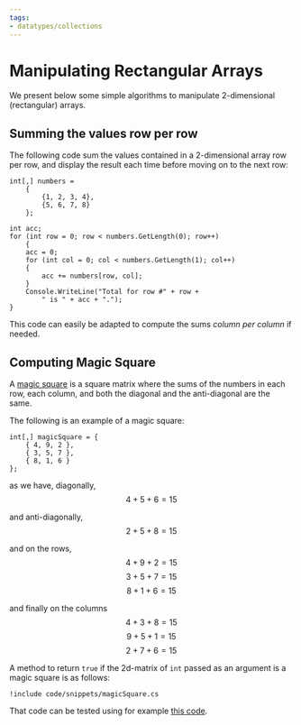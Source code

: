 ```yaml
---
tags:
- datatypes/collections
---
```


# Manipulating Rectangular Arrays

We present below some simple algorithms to manipulate 2-dimensional (rectangular) arrays.

## Summing the values row per row

The following code sum the values contained in a 2-dimensional array row per row, and display the result each time before moving on to the next row:

```
int[,] numbers =
    {
        {1, 2, 3, 4},
        {5, 6, 7, 8}
    };
    
int acc;
for (int row = 0; row < numbers.GetLength(0); row++)
    {
    acc = 0;
    for (int col = 0; col < numbers.GetLength(1); col++)
    {
        acc += numbers[row, col];
    }
    Console.WriteLine("Total for row #" + row +
        " is " + acc + ".");
}
```

This code can easily be adapted to compute the sums _column per column_ if needed.

## Computing Magic Square

A [magic square](https://en.wikipedia.org/wiki/Magic_square) is a square matrix where the sums of the numbers in each row, each column, and both the diagonal and the anti-diagonal are the same.

The following is an example of a magic square:

```
int[,] magicSquare = {
    { 4, 9, 2 },
    { 3, 5, 7 },
    { 8, 1, 6 }
};
```

as we have, diagonally,
$$4+5+6=15$$

and anti-diagonally,
$$2+5+8=15$$

and on the rows,
$$4+9+2=15$$
$$3+5+7=15$$
$$8+1+6=15$$

and finally on the columns
$$4+3+8=15$$
$$9+5+1=15$$
$$2+7+6=15$$

A method to return `true` if the 2d-matrix of `int` passed as an argument is a magic square is as follows:

``` 
!include code/snippets/magicSquare.cs 
```

That code can be tested using for example [this code](./code/snippets/magicSquare_test.cs).


